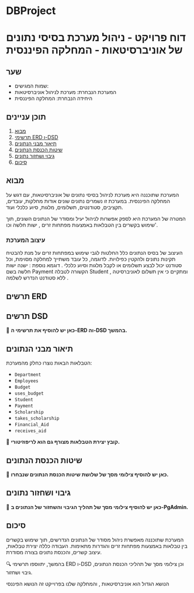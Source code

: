 # DBProject


# דוח פרויקט - ניהול מערכת בסיסי נתונים של אוניברסיטאות - המחלקה הפיננסית

## שער

- שמות המגישים:
- המערכת הנבחרת: מערכת לניהול אוניברסיטאות
- היחידה הנבחרת: המחלקה הפיננסית

## תוכן עניינים

1. [מבוא](#מבוא)
2. [תרשימי ERD ו-DSD](#תרשימי-ERD-ו-DSD)
3. [תיאור מבני הנתונים](#תיאור-מבני-הנתונים)
4. [שיטות הכנסת הנתונים](#שיטות-הכנסת-הנתונים)
5. [גיבוי ושחזור נתונים](#גיבוי-ושחזור-נתונים)
6. [סיכום](#סיכום)

## מבוא

המערכת שתוכננה היא מערכת לניהול בסיסי נתונים של אוניברסיטאות, עם דגש על המחלקה הפיננסית. במערכת זו נשמרים נתונים שונים אודות מחלקות, עובדים, תקציבים, סטודנטים, תשלומים, מלגות, סיוע כלכלי ועוד.

המטרה של המערכת היא לספק אפשרות לניהול יעיל ומסודר של הנתונים השונים, תוך שימוש בקשרים בין הטבלאות באמצעות מפתחות זרים , ישות חלשה וכו'.

### עיצוב המערכת

העיצוב של בסיס הנתונים כלל החלטות לגבי שימוש במפתחות זרים על מנת להבטיח תקינות נתונים ולהקטין כפילויות. לדוגמה, כל עובד משתייך למחלקה מסוימת, וכל סטודנט יכול לבצע תשלומים או לקבל מלגות וסיוע כלכלי . 
דוגמא נוספת : ישנה ישות חלשה בשם Payment הקשורה לטבלה Student , ומתקיים כי אין תשלום לאוניברסיטה ללא סטודנט הנדרש לשלמה . 

## תרשים ERD


## תרשים DSD

🔲 **כאן יש להוסיף את תרשימי ה-ERD וה-DSD בהמשך.**

## תיאור מבני הנתונים

הטבלאות הבאות נוצרו כחלק מהמערכת:

- `Department`
- `Employees`
- `Budget`
- `uses_budget`
- `Student`
- `Payment`
- `Scholarship`
- `takes_scholarship`
- `Financial_Aid`
- `receives_aid`

💾 **קובץ יצירת הטבלאות מצורף גם הוא לריפוזיטורי.**

## שיטות הכנסת הנתונים

🔲 **כאן יש להוסיף צילומי מסך של שלושת שיטות הכנסת הנתונים שנבחרו.**

## גיבוי ושחזור נתונים

🔲 **כאן יש להוסיף צילומי מסך של תהליך הגיבוי והשחזור של הנתונים ב-PgAdmin.**

## סיכום

המערכת שתוכננה מאפשרת ניהול מסודר של הנתונים הנדרשים, תוך שימוש בקשרים בין טבלאות באמצעות מפתחות זרים והגדרות מתאימות. העבודה כללה יצירת טבלאות, עיצוב קשרים, והכנסת נתונים בצורה מסודרת.

🔍 בהמשך, יתווספו תרשימי ERD ו-DSD וכן צילומי מסך של תהליכי הכנסת הנתונים, גיבוי ושחזור.

הנושא הגדול הוא אוניברסיטאות , והמחלקה שלנו בפרוייקט זה הנושא הפיננסי
